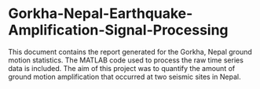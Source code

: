 # Gorkha-Nepal-Earthquake-Amplification-Signal-Processing
This document contains the report generated for the Gorkha, Nepal ground motion statistics. The MATLAB code used to process the raw time series data is included.
The aim of this project was to quantify the amount of ground motion amplification that occurred at two seismic sites in Nepal.
